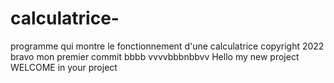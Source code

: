 # calculatrice-

programme qui montre le fonctionnement d'une calculatrice
copyright 2022
bravo mon premier commit
bbbb vvvvbbbnbbvv
Hello my new project
WELCOME in your project
